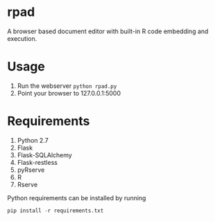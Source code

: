 rpad
====

A browser based document editor with built-in R code embedding and execution.

Usage
=====

1. Run the webserver `python rpad.py`
2. Point your browser to 127.0.0.1:5000

Requirements
============

1. Python 2.7
2. Flask
3. Flask-SQLAlchemy
4. Flask-restless
5. pyRserve
6. R
7. Rserve

Python requirements can be installed by running
```python
pip install -r requirements.txt
```